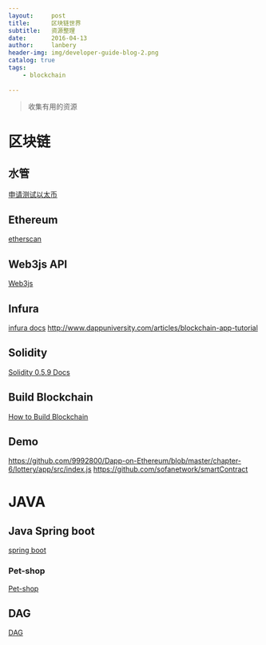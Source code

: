 ```yaml
---
layout:     post
title:      区块链世界
subtitle:   资源整理
date:       2016-04-13
author:     lanbery
header-img: img/developer-guide-blog-2.png
catalog: true
tags:
    - blockchain
    
---
```


> 收集有用的资源
> 



# 区块链

## 水管

[申请测试以太币](https://faucet.ropsten.be)

## Ethereum

[etherscan](https://etherscan.io/token/0xB8c77482e45F1F44dE1745F52C74426C631bDD52#writeContract)

## Web3js API
[Web3js](https://web3js.readthedocs.io/en/1.0/index.html)


## Infura
[infura docs](https://docs.web3j.io/infura.html)
http://www.dappuniversity.com/articles/blockchain-app-tutorial

## Solidity 
[Solidity 0.5.9 Docs](https://learnblockchain.cn/docs/solidity/)

## Build Blockchain
[How to Build Blockchain](http://www.dappuniversity.com/articles/blockchain-app-tutorial)


## Demo

https://github.com/9992800/Dapp-on-Ethereum/blob/master/chapter-6/lottery/app/src/index.js
https://github.com/sofanetwork/smartContract


# JAVA
## Java Spring boot

[spring boot](https://github.com/ityouknow/spring-boot-examples/tree/master/spring-boot-thymeleaf)


### Pet-shop
[Pet-shop](https://learnblockchain.cn/2018/01/12/first-dapp/)



## DAG
<a href="https://xdag.io/zh/" target="dag">DAG</a>

